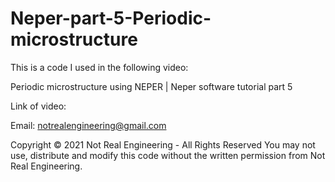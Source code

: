 # Neper-part-5-Periodic-microstructure

This is a code I used in the following video:

Periodic microstructure using NEPER | Neper software tutorial part 5

Link of video:

Email: notrealengineering@gmail.com

Copyright © 2021 Not Real Engineering - All Rights Reserved You may not use, distribute and modify this code without the written permission from Not Real Engineering.
